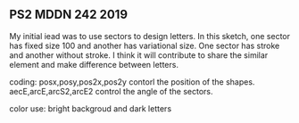 ## PS2 MDDN 242 2019

My initial iead was to use sectors to design letters.
In this sketch, one sector has fixed size 100 and another has variational size. One sector has stroke and another without stroke. I think it will contribute to share the similar element and make difference between letters.

coding:  posx,posy,pos2x,pos2y contorl the position of the shapes. aecE,arcE,arcS2,arcE2 control the angle of the sectors.

color use: bright backgroud and dark letters


